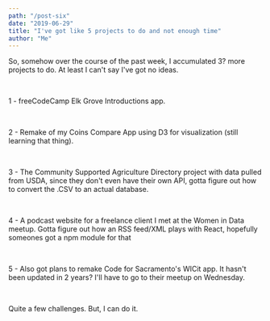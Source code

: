 ```yaml
---
path: "/post-six"
date: "2019-06-29"
title: "I've got like 5 projects to do and not enough time"
author: "Me"
---
```


So, somehow over the course of the past week, I accumulated 3? more projects to do.
At least I can't say I've got no ideas.

<br/>

1 - freeCodeCamp Elk Grove Introductions app.

<br/>

2 - Remake of my Coins Compare App using D3 for visualization (still learning that thing).

<br/>

3 - The Community Supported Agriculture Directory project with data pulled from USDA, since they don't even have their own API, gotta figure out how to convert the .CSV to an actual database.

<br/>

4 - A podcast website for a freelance client I met at the Women in Data meetup. Gotta figure out how an RSS feed/XML plays with React, hopefully someones got a npm module for that

<br/>

5 - Also got plans to remake Code for Sacramento's WICit app. It hasn't been updated in 2 years? I'll have to go to their meetup on Wednesday.

<br/>

Quite a few challenges. But, I can do it.